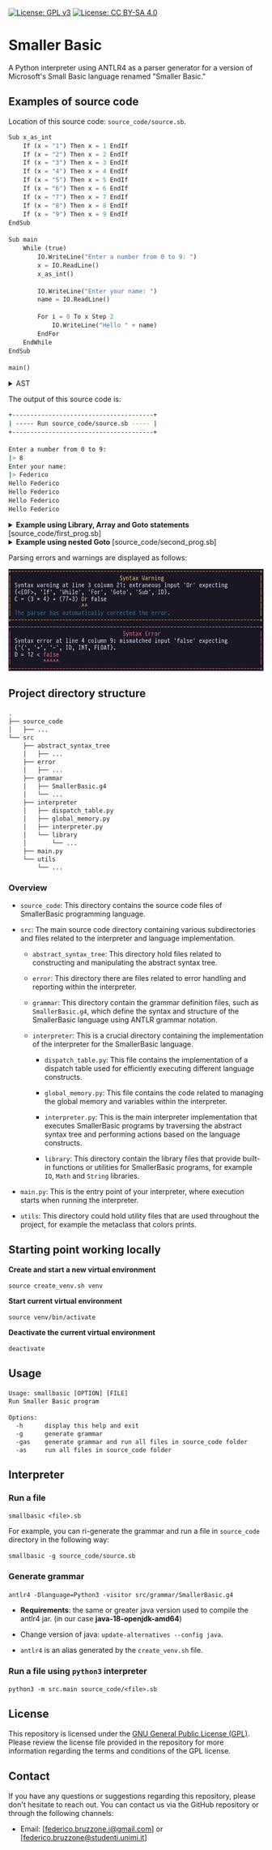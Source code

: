 [![License: GPL v3](https://img.shields.io/badge/License-GPL%20v3-blue.svg)](http://www.gnu.org/licenses/gpl-3.0)
[![License: CC BY-SA 4.0](https://img.shields.io/badge/License-CC%20BY--SA%204.0-blue.svg)](http://creativecommons.org/licenses/by-sa/4.0/)

# Smaller Basic

A Python interpreter using ANTLR4 as a parser generator for a version of Microsoft's Small Basic language renamed "Smaller Basic."

## Examples of source code

Location of this source code: `source_code/source.sb`.

```python
Sub x_as_int
    If (x = "1") Then x = 1 EndIf
    If (x = "2") Then x = 2 EndIf
    If (x = "3") Then x = 3 EndIf
    If (x = "4") Then x = 4 EndIf
    If (x = "5") Then x = 5 EndIf
    If (x = "6") Then x = 6 EndIf
    If (x = "7") Then x = 7 EndIf
    If (x = "8") Then x = 8 EndIf
    If (x = "9") Then x = 9 EndIf
EndSub

Sub main
    While (true)
        IO.WriteLine("Enter a number from 0 to 9: ")
        x = IO.ReadLine()
        x_as_int()

        IO.WriteLine("Enter your name: ")
        name = IO.ReadLine()

        For i = 0 To x Step 2
            IO.WriteLine("Hello " + name)
        EndFor
    EndWhile
EndSub

main()
```


<details>
  <summary>AST</summary>

  ![ast](https://github.com/FedericoBruzzone/smaller-basic/blob/main/dot_figs/ast-source.png)
</details>

The output of this source code is:

```bash
+---------------------------------------+
| ----- Run source_code/source.sb ----- |
+---------------------------------------+

Enter a number from 0 to 9:
|> 8
Enter your name:
|> Federico
Hello Federico
Hello Federico
Hello Federico
Hello Federico
```

<details>
  <summary><b>Example using Library, Array and Goto statements</b> [source_code/first_prog.sb] </summary>

  ```python
Sub init_value_as_int
    If (init_value = "1") Then init_value = 1 EndIf
    If (init_value = "2") Then init_value = 2 EndIf
    If (init_value = "3") Then init_value = 3 EndIf
    If (init_value = "4") Then init_value = 4 EndIf
    If (init_value = "5") Then init_value = 5 EndIf
    If (init_value = "6") Then init_value = 6 EndIf
    If (init_value = "7") Then init_value = 7 EndIf
    If (init_value = "8") Then init_value = 8 EndIf
    If (init_value = "9") Then init_value = 9 EndIf
EndSub

Sub ArrayInit
    For i = 0 To 3
        For j = 0 To 3
            my_vec[i][j] = init_value
        EndFor
    EndFor
EndSub

Sub ArrayIncrement
    For i = 0 To 3
        For j = 0 To 3
            my_vec[i][j] = my_vec[i][j] + 1
        EndFor
    EndFor
EndSub

Sub Main
    my_vec[2][2] = 0
    IO.WriteLine(my_vec)

    count = 0
    LabelFor5:
    IO.WriteLine(count)

    IO.WriteLine("Enter the value with which you want to initialize the array: ")
    init_value = IO.ReadLine()
    If (String.Length(init_value) > 1) Then
        IO.WriteLine("You entered more than one character. Only the first character will be used.")
        init_value = String.Substr(init_value, 0, 1)
    EndIf
    init_value_as_int()

    ArrayInit()
    IO.WriteLine(my_vec)

    ArrayIncrement()
    IO.WriteLine(my_vec)

    count = count + 1
    If (count < 5) Then
        Goto LabelFor5
    EndIf

    Goto End

    While (my_vec[2][2] < 10)
        ArrayIncrement()
        IO.WriteLine(my_vec)
    EndWhile
EndSub

Main()

End:
    IO.WriteLine("End of program.")
  ```
</details>

<details>
  <summary><b>Example using nested Goto</b> [source_code/second_prog.sb]</summary>

  ```python
  a = 1

Loop1:
    IO.WriteLine("Loop1")

    Loop2:
        IO.WriteLine("Loop2")
        a = a + 1
        If (a < 10) Then
            Goto Loop2
        EndIf

    IO.WriteLine(a)
    a = a + Math.Sqrt(a)
    IO.WriteLine(a)

    If (a > 100) Then
        Goto End
    EndIf

Goto Loop1


End:
    IO.WriteLine("End")
  ```
</details>

Parsing errors and warnings are displayed as follows:

![warning_error](https://github.com/FedericoBruzzone/smaller-basic/blob/main/img_readme/warning_error.png)

## Project directory structure

```
.
├── source_code
│   ├── ...
└── src
    ├── abstract_syntax_tree
    │   ├── ...
    ├── error
    │   ├── ...
    ├── grammar
    │   ├── SmallerBasic.g4
    │   └── ...
    ├── interpreter
    │   ├── dispatch_table.py
    │   ├── global_memory.py
    │   ├── interpreter.py
    │   └── library
    │       └── ...
    ├── main.py
    └── utils
        └── ...
```

### Overview

- `source_code`: This directory contains the source code files of SmallerBasic programming language.

- `src`: The main source code directory containing various subdirectories and files related to the interpreter and language implementation.

    - `abstract_syntax_tree`: This directory hold files related to constructing and manipulating the abstract syntax tree.

    - `error`: This directory there are files related to error handling and reporting within the interpreter.

    - `grammar`: This directory contain the grammar definition files, such as `SmallerBasic.g4`, which define the syntax and structure of the SmallerBasic language using ANTLR grammar notation.

    - `interpreter`: This is a crucial directory containing the implementation of the interpreter for the SmallerBasic language.

        - `dispatch_table.py`: This file contains the implementation of a dispatch table used for efficiently executing different language constructs.

        - `global_memory.py`: This file contains the code related to managing the global memory and variables within the interpreter.

        - `interpreter.py`: This is the main interpreter implementation that executes SmallerBasic programs by traversing the abstract syntax tree and performing actions based on the language constructs.

        - `library`: This directory contain the library files that provide built-in functions or utilities for SmallerBasic programs, for example `IO`, `Math` and `String` libraries.

- `main.py`: This is the entry point of your interpreter, where execution starts when running the interpreter.

- `utils`: This directory could hold utility files that are used throughout the project, for example the metaclass that colors prints.

## Starting point working locally

**Create and start a new virtual environment**

`source create_venv.sh venv`

**Start current virtual environment**

`source venv/bin/activate`

**Deactivate the current virtual environment**

`deactivate`

## Usage

```
Usage: smallbasic [OPTION] [FILE]
Run Smaller Basic program

Options:
  -h      display this help and exit
  -g      generate grammar
  -gas    generate grammar and run all files in source_code folder
  -as     run all files in source_code folder
```

## Interpreter

### Run a file

`smallbasic <file>.sb`

For example, you can ri-generate the grammar and run a file in `source_code` directory in the following way:

`smallbasic -g source_code/source.sb`

### Generate grammar

`antlr4 -Dlanguage=Python3 -visitor src/grammar/SmallerBasic.g4`

- **Requirements**: the same or greater java version used to compile the antlr4 jar. (in our case **java-18-openjdk-amd64**)

- Change version of java: `update-alternatives --config java`.

- `antlr4` is an alias generated by the `create_venv.sh` file.

### Run a file using `python3` interpreter

`python3 -m src.main source_code/<file>.sb`

## License

This repository is licensed under the [GNU General Public License (GPL)](https://www.gnu.org/licenses/gpl-3.0.html). Please review the license file provided in the repository for more information regarding the terms and conditions of the GPL license.

## Contact

If you have any questions or suggestions regarding this repository, please don't hesitate to reach out. You can contact us via the GitHub repository or through the following channels:
- Email: [federico.bruzzone.i@gmail.com] or [federico.bruzzone@studenti.unimi.it]
